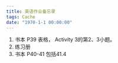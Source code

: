 ```yaml
---
title: 英语作业备忘录
tags: Cache
date: "1970-1-1 00:00:00"
---
```


1. 书本 P39 表格， Activity 3的第2、3小题。 
1. 练习册
1. 书本 P40-41 包括41.4
